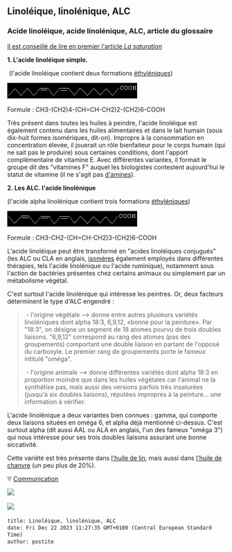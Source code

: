 ## Linoléique, linolénique, ALC
### Acide linoléique, acide linolénique, ALC, article du glossaire
 [Il est conseillé de lire en premier l'article _La saturation_](saturation.html)

**1\. L'acide linoléique simple.**

 (l'acide linoléique contient deux formations [éthyléniques](ethylenique.html))

![](images/acidelinoleique.gif)

Formule : CH3\-(CH2)4\-(CH=CH-CH2)2\-(CH2)6\-COOH

Très présent dans toutes les huiles à peindre, l'acide linoléique est également contenu dans les huiles alimentaires et dans le lait humain (sous dix-huit formes isomériques, dit-on). Impropre à la consommation en concentration élevée, il jouerait un rôle bienfaiteur pour le corps humain (qui ne sait pas le produire) sous certaines conditions, dont l'apport complémentaire de vitamine E. Avec différentes variantes, il formait le groupe dit des "vitamines F" auquel les biologistes contestent aujourd'hui le statut de vitamine (il ne s'agit pas [d'amines](amine.html)).

**2\. Les ALC. l'acide linolénique**

(l'acide alpha linolénique contient trois formations [éthyléniques](ethylenique.html))

![](images/acidelinoleniquealp.gif)

Formule : CH3\-CH2\-(CH=CH-CH2)3\-(CH2)6\-COOH

L'acide linoléique peut être transformé en "acides linoléiques conjugués" (les ALC ou CLA en anglais, [isomères](isomerie.html) également employés dans différentes thérapies, tels l'acide linolénique ou l'acide ruminique), notamment sous l'action de bactéries présentes chez certains animaux ou simplement par un métabolisme végétal.

C'est surtout l'acide linolénique qui intéresse les peintres. Or, deux facteurs déterminent le type d'ALC engendré :

>  - l'origine végétale --> donne entre autres plusieurs variétés linoléniques dont alpha 18:3, 6,9,12, «bonne pour la peinture». Par "18:3", on désigne un segment de 18 atomes pourvu de trois doubles liaisons. "6,9,12" correspond au rang des atomes (pas des groupements) comportant une double liaison en partant de l'opposé du carboxyle. Le premier rang de groupements porte le fameux intitulé "oméga".
> 
>  - l'origine animale --> donne différentes variétés dont alpha 18:3 en proportion moindre que dans les huiles végétales car l'animal ne la synthétise pas, mais aussi des versions parfois très insaturées (jusqu'à six doubles liaisons), réputées impropres à la peinture... une information à vérifier.

L'acide linolénique a deux variantes bien connues : gamma, qui comporte deux liaisons situées en oméga 6, et alpha déjà mentionné ci-dessus. C'est surtout alpha (dit aussi AAL ou ALA en anglais, l'un des fameux "oméga 3") qui nous intéresse pour ses trois doubles liaisons assurant une bonne siccativité.

Cette variété est très présente dans [l'huile de lin](huiledelin.html), mais aussi dans [l'huile de chanvre](autreshuiles.html#lhuiledechanvre) (un peu plus de 20%).



![](images/flechebas.gif) [Communication](http://www.artrealite.com/annonceurs.htm) 

[![](https://cbonvin.fr/sites/regie.artrealite.com/visuels/campagne1.png)](index-2.html#20131014)

![](https://cbonvin.fr/sites/regie.artrealite.com/visuels/campagne2.png)
```
title: Linoléique, linolénique, ALC
date: Fri Dec 22 2023 11:27:35 GMT+0100 (Central European Standard Time)
author: postite
```
